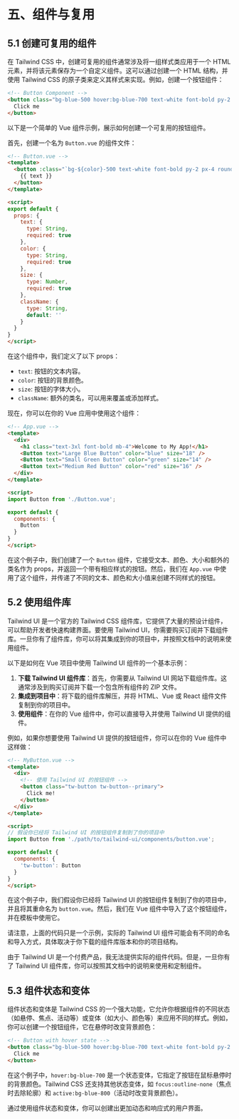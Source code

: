 

# 五、组件与复用

## 5.1 创建可复用的组件

在 Tailwind CSS 中，创建可复用的组件通常涉及将一组样式类应用于一个 HTML 元素，并将该元素保存为一个自定义组件。这可以通过创建一个 HTML 结构，并使用 Tailwind CSS 的原子类来定义其样式来实现。例如，创建一个按钮组件：

```html
<!-- Button Component -->
<button class="bg-blue-500 hover:bg-blue-700 text-white font-bold py-2 px-4 rounded">
  Click me
</button>
```

以下是一个简单的 Vue 组件示例，展示如何创建一个可复用的按钮组件。

首先，创建一个名为 `Button.vue` 的组件文件：

```html
<!-- Button.vue -->
<template>
  <button :class="`bg-${color}-500 text-white font-bold py-2 px-4 rounded ${className}`" :style="{ fontSize: size + 'px' }">
    {{ text }}
  </button>
</template>

<script>
export default {
  props: {
    text: {
      type: String,
      required: true
    },
    color: {
      type: String,
      required: true
    },
    size: {
      type: Number,
      required: true
    },
    className: {
      type: String,
      default: ''
    }
  }
}
</script>
```

在这个组件中，我们定义了以下 props：

*   `text`: 按钮的文本内容。
*   `color`: 按钮的背景颜色。
*   `size`: 按钮的字体大小。
*   `className`: 额外的类名，可以用来覆盖或添加样式。

现在，你可以在你的 Vue 应用中使用这个组件：

```html
<!-- App.vue -->
<template>
  <div>
    <h1 class="text-3xl font-bold mb-4">Welcome to My App!</h1>
    <Button text="Large Blue Button" color="blue" size="18" />
    <Button text="Small Green Button" color="green" size="14" />
    <Button text="Medium Red Button" color="red" size="16" />
  </div>
</template>

<script>
import Button from './Button.vue';

export default {
  components: {
    Button
  }
}
</script>
```

在这个例子中，我们创建了一个 `Button` 组件，它接受文本、颜色、大小和额外的类名作为 props，并返回一个带有相应样式的按钮。然后，我们在 `App.vue` 中使用了这个组件，并传递了不同的文本、颜色和大小值来创建不同样式的按钮。

## 5.2 使用组件库

Tailwind UI 是一个官方的 Tailwind CSS 组件库，它提供了大量的预设计组件，可以帮助开发者快速构建界面。要使用 Tailwind UI，你需要购买订阅并下载组件库。一旦你有了组件库，你可以将其集成到你的项目中，并按照文档中的说明来使用组件。

以下是如何在 Vue 项目中使用 Tailwind UI 组件的一个基本示例：

1.  **下载 Tailwind UI 组件库**：首先，你需要从 Tailwind UI 网站下载组件库。这通常涉及到购买订阅并下载一个包含所有组件的 ZIP 文件。
2.  **集成到项目中**：将下载的组件库解压，并将 HTML、Vue 或 React 组件文件复制到你的项目中。
3.  **使用组件**：在你的 Vue 组件中，你可以直接导入并使用 Tailwind UI 提供的组件。

例如，如果你想要使用 Tailwind UI 提供的按钮组件，你可以在你的 Vue 组件中这样做：

```html
<!-- MyButton.vue -->
<template>
  <div>
    <!-- 使用 Tailwind UI 的按钮组件 -->
    <button class="tw-button tw-button--primary">
      Click me!
    </button>
  </div>
</template>

<script>
// 假设你已经将 Tailwind UI 的按钮组件复制到了你的项目中
import Button from './path/to/tailwind-ui/components/button.vue';

export default {
  components: {
    'tw-button': Button
  }
}
</script>
```

在这个例子中，我们假设你已经将 Tailwind UI 的按钮组件复制到了你的项目中，并且将其重命名为 `button.vue`。然后，我们在 Vue 组件中导入了这个按钮组件，并在模板中使用它。

请注意，上面的代码只是一个示例，实际的 Tailwind UI 组件可能会有不同的命名和导入方式，具体取决于你下载的组件库版本和你的项目结构。

由于 Tailwind UI 是一个付费产品，我无法提供实际的组件代码。但是，一旦你有了 Tailwind UI 组件库，你可以按照其文档中的说明来使用和定制组件。

## 5.3 组件状态和变体

组件状态和变体是 Tailwind CSS 的一个强大功能，它允许你根据组件的不同状态（如悬停、焦点、活动等）或变体（如大小、颜色等）来应用不同的样式。例如，你可以创建一个按钮组件，它在悬停时改变背景颜色：

```html
<!-- Button with hover state -->
<button class="bg-blue-500 hover:bg-blue-700 text-white font-bold py-2 px-4 rounded">
  Click me
</button>
```

在这个例子中，`hover:bg-blue-700` 是一个状态变体，它指定了按钮在鼠标悬停时的背景颜色。Tailwind CSS 还支持其他状态变体，如 `focus:outline-none`（焦点时去除轮廓）和 `active:bg-blue-800`（活动时改变背景颜色）。

通过使用组件状态和变体，你可以创建出更加动态和响应式的用户界面。
